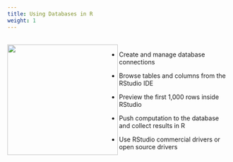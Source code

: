 ```yaml
---
title: Using Databases in R
weight: 1
---
```


</br>

<img src="logo.png" width = 250 align="left"/>


-   Create and manage database connections

-   Browse tables and columns from the RStudio IDE

-   Preview the first 1,000 rows inside RStudio

-   Push computation to the database and collect results in R

-   Use RStudio commercial drivers or open source drivers


